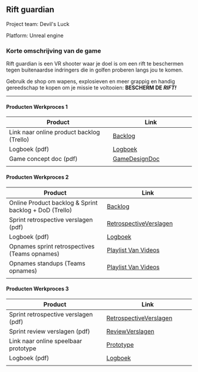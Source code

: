 ## Rift guardian
Project team: Devil's Luck

Platform:
Unreal engine

### Korte omschrijving van de game
Rift guardian is een VR shooter waar je doel is om een rift te beschermen tegen buitenaardse indringers die in golfen proberen langs jou te komen.

Gebruik de shop om wapens, explosieven en meer grappig en handig gereedschap te kopen om je missie te voltooien: **BESCHERM DE *RIFT!***

---
#### Producten Werkproces 1
| Product  | Link |
| ------ |  ------ |
| Link naar online product backlog (Trello) | [Backlog]
| Logboek (pdf)                             | [Logboek]
| Game concept doc (pdf)                    | [GameDesignDoc]
|<img width=500/>|<img width=300/>|
   
#### Producten Werkproces 2
| Product  | Link |
| ------ |  ------ |
| Online Product backlog & Sprint backlog + DoD (Trello)    | [Backlog]
| Sprint retrospective verslagen (pdf)                      | [RetrospectiveVerslagen]
| Logboek (pdf)                                             | [Logboek]
| Opnames sprint retrospectives (Teams opnames)             | [Playlist Van Videos]
| Opnames standups (Teams opnames)                          | [Playlist Van Videos]
|<img width=500/>|<img width=300/>|
   
#### Producten Werkproces 3
| Product  | Link |
| ------ |  ------ |
| Sprint retrospective verslagen (pdf)  | [RetrospectiveVerslagen]
| Sprint review verslagen (pdf)         | [ReviewVerslagen]
| Link naar online speelbaar prototype  | [Prototype]
| Logboek (pdf)                         | [Logboek]
|<img width=500/>|<img width=300/>|

   [Backlog]: <https://unreal-academy.codecks.io/decks>
   [Logboek]: <https://github.com/BoazAB/agp_inlever_template/blob/master/producten/logboek.pdf>
   [GameDesignDoc]: <https://unreal-academy.codecks.io/decks/148-functioneel-ontwerp/card/5a7-game-concept>
   [RetrospectiveVerslagen]: <https://github.com/BoazAB/agp_inlever_template/blob/master/producten/Retrospective_Verslag.pdf>
   [ReviewVerslagen]: <https://github.com/BoazAB/agp_inlever_template/blob/master/producten/Sprint_Review_verslag.pdf>
   [Prototype]: <https://www.mijnmytheprototype.nl>
   [Playlist Van Videos]: https://www.youtube.com/playlist?list=PLnBx3KKOKHtALh1aE0SLvpywmG3A-yhSj 
